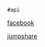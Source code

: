  	#api
  
[facebook](http://www.html-editor.tk/api/facebook.html)
  
[jumpshare](http://www.html-editor.tk/api/jumpshare.html)
